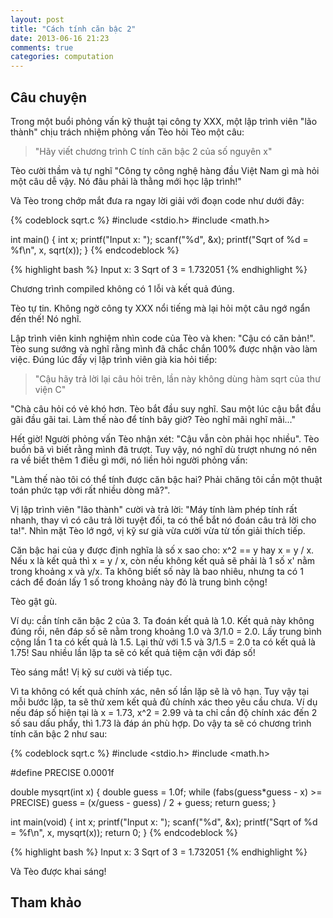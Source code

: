 ```yaml
---
layout: post
title: "Cách tính căn bậc 2"
date: 2013-06-16 21:23
comments: true
categories: computation
---
```


## Câu chuyện 

Trong một buổi phỏng vấn kỹ thuật tại công ty XXX, một lập trình viên "lão thành" chịu trách nhiệm phỏng vấn Tèo hỏi Tèo một câu:

> "Hãy viết chương trình C tính căn bậc 2 của số nguyên x"

Tèo cười thầm và tự nghĩ "Công ty công nghệ hàng đầu Việt Nam gì mà hỏi một câu dễ vậy. Nó đâu phải là thằng mới học lập trình!"

Và Tèo trong chớp mắt đưa ra ngay lời giải với đoạn code như dưới đây:

{% codeblock sqrt.c %}
#include <stdio.h>
#include <math.h>

int main()
{
    int x;
    printf("Input x: ");
    scanf("%d", &x);
    printf("Sqrt of %d = %f\n", x, sqrt(x));
}
{% endcodeblock %}

{% highlight bash %}
Input x: 3
Sqrt of 3 = 1.732051
{% endhighlight %}

Chương trình compiled không có 1 lỗi và kết quả đúng.

Tèo tự tin. Không ngờ công ty XXX nổi tiếng mà lại hỏi một câu ngớ ngẩn đến thế! Nó nghĩ.

Lập trình viên kinh nghiệm nhìn code của Tèo và khen: "Cậu có căn bản!". Tèo sung sướng và nghĩ rằng mình đã chắc chắn 100% được nhận vào làm việc. Đúng lúc đấy vị lập trình viên già kia hỏi tiếp: 

> "Cậu hãy trả lời lại câu hỏi trên, lần này không dùng hàm sqrt của thư viện C"

"Chà câu hỏi có vẻ khó hơn. Tèo bắt đầu suy nghĩ. Sau một lúc cậu bắt đầu gãi đầu gãi tai. Làm thế nào để tính bây giờ? Tèo nghĩ mãi nghĩ mãi..."

Hết giờ! Người phỏng vấn Tèo nhận xét: "Cậu vẫn còn phải học nhiều". Tèo buồn bã vì biết rằng mình đã trượt. Tuy vậy, nó nghĩ dù trượt nhưng nó nên ra về biết thêm 1 điều gì mới, nó liền hỏi người phỏng vấn: 

"Làm thế nào tôi có thể tính được căn bậc hai? Phải chăng tôi cần một thuật toán phức tạp với rất nhiều dòng mã?". 

Vị lập trình viên "lão thành" cười và trả lời: "Máy tính làm phép tính rất nhanh, thay vì có câu trả lời tuyệt đối, ta có thể bắt nó đoán câu trả lời cho ta!". Nhìn mặt Tèo lớ ngớ, vị kỹ sư già vừa cười vừa từ tốn giải thích tiếp.

Căn bậc hai của y được định nghĩa là số x sao cho: x^2 == y hay x = y / x. Nếu x là kết quả thì x = y / x, còn nếu không kết quả sẽ phải là 1 số x' nằm trong khoảng x và y/x. Ta không biết số này là bao nhiêu, nhưng ta có 1 cách để đoán lấy 1 số trong khoảng này đó là trung bình cộng!

Tèo gật gù.

Ví dụ: cần tính căn bậc 2 của 3. Ta đoán kết quả là 1.0. Kết quả này không đúng rồi, nên đáp số sẽ nằm trong khoảng 1.0 và 3/1.0 = 2.0. Lấy trung bình cộng lần 1 ta có kết quả là 1.5. Lại thử với 1.5 và 3/1.5 = 2.0 ta có kết quả là 1.75! Sau nhiều lần lặp ta sẽ có kết quả tiệm cận với đáp số!

Tèo sáng mắt! Vị kỹ sư cười và tiếp tục.

Vì ta không có kết quả chính xác, nên số lần lặp sẽ là vô hạn. Tuy vậy tại mỗi bước lặp, ta sẽ thử xem kết quả đủ chính xác theo yêu cầu chưa. Ví dụ nếu đáp số hiện tại là x = 1.73, x^2 = 2.99 và ta chỉ cần độ chính xác đến 2 số sau dấu phẩy, thì 1.73 là đáp án phù hợp. Do vậy ta sẽ có chương trình tính căn bậc 2 như sau:

{% codeblock sqrt.c %}
#include <stdio.h>
#include <math.h>

#define PRECISE 0.0001f

double mysqrt(int x)
{
    double guess = 1.0f;
    while (fabs(guess*guess - x) >= PRECISE)
        guess = (x/guess - guess) / 2 + guess;
    return guess;
}

int main(void)
{
    int x;
    printf("Input x: ");
    scanf("%d", &x);
    printf("Sqrt of %d = %f\n", x, mysqrt(x));
    return 0;
}
{% endcodeblock %}

{% highlight bash %}
Input x: 3
Sqrt of 3 = 1.732051
{% endhighlight %}

Và Tèo được khai sáng!

## Tham khảo
[Structure and Interpretation of Computer Programs]: http://mitpress.mit.edu/sicp/full-text/book/book.html
[Newton method]: https://en.wikipedia.org/wiki/Newton's_method
